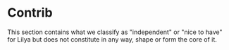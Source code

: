# Contrib

This section contains what we classify as "independent" or "nice to have" for Lilya but does not constitute in any way,
shape or form the core of it.
